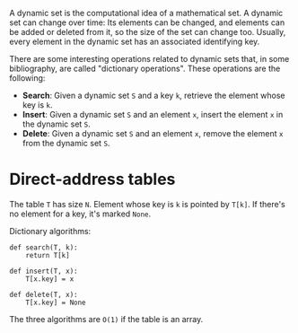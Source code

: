 A dynamic set is the computational idea of a mathematical set. A dynamic set
can change over time: Its elements can be changed, and elements can be added
or deleted from it, so the size of the set can change too. Usually, every
element in the dynamic set has an associated identifying key.

There are some interesting operations related to dynamic sets that, in some
bibliography, are called "dictionary operations". These operations are the
following:

* **Search**: Given a dynamic set `S` and a key `k`, retrieve the element
  whose key is `k`.
* **Insert**: Given a dynamic set `S` and an element `x`, insert the element
  `x` in the dynamic set `S`.
* **Delete**: Given a dynamic set `S` and an element `x`, remove the element
  `x` from the dynamic set `S`.

# Direct-address tables

The table `T` has size `N`. Element whose key is `k` is pointed by `T[k]`.
If there's no element for a key, it's marked `None`.

Dictionary algorithms:

    def search(T, k):
        return T[k]

    def insert(T, x):
        T[x.key] = x

    def delete(T, x):
        T[x.key] = None

The three algorithms are `O(1)` if the table is an array.
